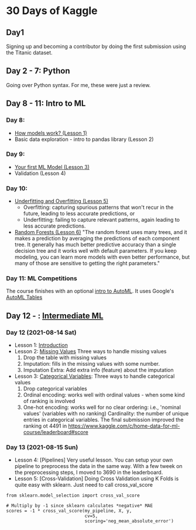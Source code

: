 # 30 Days of Kaggle

## Day1
Signing up and becoming a contributor by doing the first submission using the Titanic dataset.

## Day 2 - 7: Python
Going over Python syntax. For me, these were just a review.

## Day 8 - 11: Intro to ML
### Day 8:
- [How models work? (Lesson 1)](https://www.kaggle.com/dansbecker/how-models-work)
- Basic data exploration - intro to pandas library (Lesson 2)
### Day 9:
- [Your first ML Model (Lesson 3)](https://www.kaggle.com/dansbecker/your-first-machine-learning-model)
- Validation (Lesson 4)
### Day 10:
- [Underfitting and Overfitting (Lesson 5)](https://www.kaggle.com/dansbecker/underfitting-and-overfitting)
  - Overfitting: capturing spurious patterns that won't recur in the future, leading to less accurate predictions, or
  - Underfitting: failing to capture relevant patterns, again leading to less accurate predictions.
- [Random Forests (Lesson 6)](https://www.kaggle.com/dansbecker/random-forests?utm_medium=email&utm_source=gamma&utm_campaign=thirty-days-of-ml&utm_content=day-10)
  "The random forest uses many trees, and it makes a prediction by averaging the predictions of each component tree. It generally has much better predictive accuracy than a single decision tree and it works well with default parameters. If you keep modeling, you can learn more models with even better performance, but many of those are sensitive to getting the right parameters."
  
### Day 11: ML Competitions
The course finishes with an optional [intro to AutoML](https://www.kaggle.com/alexisbcook/intro-to-automl). It uses Google's [AutoML Tables](https://cloud.google.com/automl-tables) 

## Day 12 - : [Intermediate ML](https://www.kaggle.com/learn/intermediate-machine-learning)
### Day 12 (2021-08-14 Sat)
- Lesson 1: [Introduction](https://www.kaggle.com/alexisbcook/introduction?utm_medium=email&utm_source=gamma&utm_campaign=thirty-days-of-ml&utm_content=day-12)
- Lesson 2: [Missing Values](https://www.kaggle.com/alexisbcook/missing-values)
  Three ways to handle missing values
  1. Drop the table with missing values
  2. Imputation: fills in the missing values with some number.
  3. Imputation Extra: Add extra info (feature) about the imputation
- Lesson 3: [Categorical Variables](): Three ways to handle categorical values
  1. Drop categorical variables
  2. Ordinal encoding: works well with ordinal values - when some kind of ranking is involved
  3. One-hot encoding: works well for no clear ordering: i.e., 'nominal values' (variables with no ranking)
  Cardinality: the number of unique entries in categorical variables.
  The final submission improved the ranking ot 4491 in https://www.kaggle.com/c/home-data-for-ml-course/leaderboard#score

### Day 13 (2021-08-15 Sun)
- Lesson 4: [Pipelines] Very useful lesson. You can setup your own pipeline to preprocess the data in the same way.
  With a few tweek on the preprocessing steps, I moved to 3690 in the leaderboard.
- Lesson 5: [Cross-Validation] Doing Cross Validation using K Folds is quite easy with sklearn. Just need to call cross_val_score

```
from sklearn.model_selection import cross_val_score

# Multiply by -1 since sklearn calculates *negative* MAE
scores = -1 * cross_val_score(my_pipeline, X, y,
                              cv=5,
                              scoring='neg_mean_absolute_error')
```
